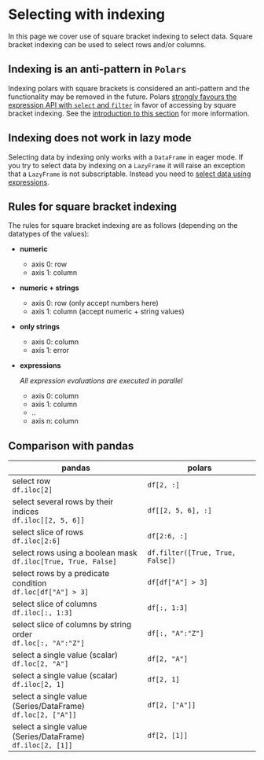 # Selecting with indexing

In this page we cover use of square bracket indexing to select data. Square bracket indexing
can be used to select rows and/or columns.

## Indexing is an anti-pattern in `Polars`

Indexing polars with square brackets is considered an anti-pattern and the functionality may be removed in the future.
Polars [strongly favours the expression API with `select` and `filter`](selecting_data_expressions.md) in favor of accessing by square bracket indexing. See the [introduction to this section](selecting_data_intro.md) for more information.

## Indexing does not work in lazy mode

Selecting data by indexing only works with a `DataFrame` in eager mode. If you try to select data by indexing on a `LazyFrame` it will raise an exception that a `LazyFrame` is not subscriptable. Instead you need to [select data using expressions](selecting_data_expressions.md).

## Rules for square bracket indexing

The rules for square bracket indexing are as follows (depending on the datatypes of the values):

- **numeric**

  - axis 0: row
  - axis 1: column

- **numeric + strings**

  - axis 0: row (only accept numbers here)
  - axis 1: column (accept numeric + string values)

- **only strings**

  - axis 0: column
  - axis 1: error

- **expressions**

  _All expression evaluations are executed in parallel_

  - axis 0: column
  - axis 1: column
  - ..
  - axis n: column

## Comparison with pandas

| pandas                                                                | polars                           |
|-----------------------------------------------------------------------|----------------------------------|
| select row<br> `df.iloc[2]`                                           | `df[2, :]`                       |
| select several rows by their indices<br> `df.iloc[[2, 5, 6]]`         | `df[[2, 5, 6], :]`               |
| select slice of rows<br> `df.iloc[2:6]`                               | `df[2:6, :]`                     |
| select rows using a boolean mask<br> `df.iloc[True, True, False]`     | `df.filter([True, True, False])` |
| select rows by a predicate condition<br> `df.loc[df["A"] > 3]`        | `df[df["A"] > 3]`                |
| select slice of columns<br> `df.iloc[:, 1:3]`                         | `df[:, 1:3]`                     |
| select slice of columns by string order<br> `df.loc[:, "A":"Z"]`      | `df[:, "A":"Z"]`                 |
| select a single value (scalar)<br> `df.loc[2, "A"]`                   | `df[2, "A"]`                     |
| select a single value (scalar)<br> `df.iloc[2, 1]`                    | `df[2, 1]`                       |
| select a single value (Series/DataFrame)<br> `df.loc[2, ["A"]]`       | `df[2, ["A"]]`                   |
| select a single value (Series/DataFrame)<br> `df.iloc[2, [1]]`        | `df[2, [1]]`                     |
